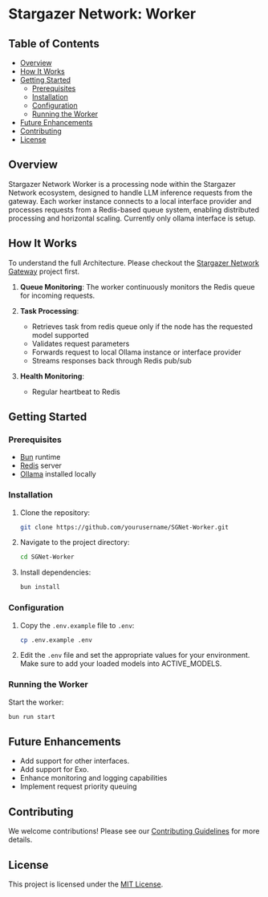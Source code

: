 # Stargazer Network: Worker

## Table of Contents

-   [Overview](#overview)
-   [How It Works](#how-it-works)
-   [Getting Started](#getting-started)
    -   [Prerequisites](#prerequisites)
    -   [Installation](#installation)
    -   [Configuration](#configuration)
    -   [Running the Worker](#running-the-worker)
-   [Future Enhancements](#future-enhancements)
-   [Contributing](#contributing)
-   [License](#license)

## Overview

Stargazer Network Worker is a processing node within the Stargazer Network ecosystem, designed to handle LLM inference requests from the gateway. Each worker instance connects to a local interface provider and processes requests from a Redis-based queue system, enabling distributed processing and horizontal scaling. Currently only ollama interface is setup.

## How It Works

To understand the full Architecture. Please checkout the [Stargazer Network Gateway](https://github.com/CptShad/SGNet-Gateway) project first.

1. **Queue Monitoring**: The worker continuously monitors the Redis queue for incoming requests.

2. **Task Processing**:

    - Retrieves task from redis queue only if the node has the requested model supported
    - Validates request parameters
    - Forwards request to local Ollama instance or interface provider
    - Streams responses back through Redis pub/sub

3. **Health Monitoring**:
    - Regular heartbeat to Redis

## Getting Started

### Prerequisites

-   [Bun](https://bun.sh/) runtime
-   [Redis](https://redis.io/) server
-   [Ollama](https://ollama.ai/) installed locally

### Installation

1. Clone the repository:

    ```bash
    git clone https://github.com/yourusername/SGNet-Worker.git
    ```

2. Navigate to the project directory:

    ```bash
    cd SGNet-Worker
    ```

3. Install dependencies:
    ```bash
    bun install
    ```

### Configuration

1. Copy the `.env.example` file to `.env`:

    ```bash
    cp .env.example .env
    ```

2. Edit the `.env` file and set the appropriate values for your environment. Make sure to add your loaded models into ACTIVE_MODELS.

### Running the Worker

Start the worker:

```bash
bun run start
```

## Future Enhancements

-   Add support for other interfaces.
-   Add support for Exo.
-   Enhance monitoring and logging capabilities
-   Implement request priority queuing

## Contributing

We welcome contributions! Please see our [Contributing Guidelines](./docs/CONTRIBUTING.md) for more details.

## License

This project is licensed under the [MIT License](LICENSE).
